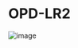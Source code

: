 # OPD-LR2
![image](https://github.com/user-attachments/assets/e7608ec6-019e-4e76-b0b3-7555dbef702f)


